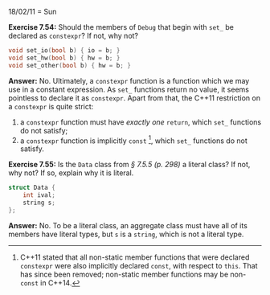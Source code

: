 18/02/11 = Sun

**Exercise 7.54:** Should the members of `Debug` that begin with `set_` be declared as `constexpr`? If not, why not?

```c++
void set_io(bool b) { io = b; }
void set_hw(bool b) { hw = b; }
void set_other(bool b) { hw = b; }
```

**Answer:** No. Ultimately, a `constexpr` function is a function which we may use in a constant expression. As `set_` functions return no value, it seems pointless to declare it as `constexpr`. Apart from that, the C++11 restriction on a `constexpr` is quite strict:

1. a `constexpr` function must have *exactly one* `return`, which `set_` functions do not satisfy;
2. a `constexpr` function is implicitly `const` [^C++11], which `set_` functions do not satisfy.

[^C++11]: C++11 stated that all non-static member functions that were declared `constexpr` were also implicitly declared `const`, with respect to `this`. That has since been removed; non-static member functions may be non-`const` in C++14.

**Exercise 7.55:** Is the `Data` class from *§ 7.5.5 (p. 298)* a literal class? If not, why not? If so, explain why it is literal.

```c++
struct Data {
    int ival;
    string s;
};
```

**Answer:** No. To be a literal class, an aggregate class must have all of its members have literal types, but `s` is a `string`, which is not a literal type.

